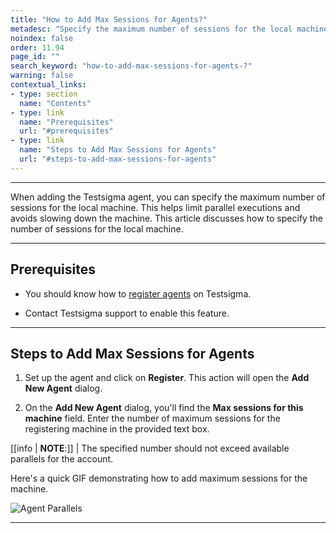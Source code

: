 ```yaml
---
title: "How to Add Max Sessions for Agents?"
metadesc: "Specify the maximum number of sessions for the local machine while setting up the local agent. This helps limit parallel executions & avoids slowing down of machine"
noindex: false
order: 11.94
page_id: ""
search_keyword: "how-to-add-max-sessions-for-agents-?"
warning: false
contextual_links:
- type: section
  name: "Contents"
- type: link
  name: "Prerequisites"
  url: "#prerequisites"
- type: link
  name: "Steps to Add Max Sessions for Agents"
  url: "#steps-to-add-max-sessions-for-agents"
---
```


---

When adding the Testsigma agent, you can specify the maximum number of sessions for the local machine. This helps limit parallel executions and avoids slowing down the machine. This article discusses how to specify the number of sessions for the local machine.

---

## **Prerequisites**

- You should know how to [register agents](https://testsigma.com/docs/agent/setup-on-windows-mac-linux/#register-the-testsigma-agent) on Testsigma.

- Contact Testsigma support to enable this feature. 

---

## **Steps to Add Max Sessions for Agents**

1. Set up the agent and click on **Register**. This action will open the **Add New Agent** dialog.

2. On the **Add New Agent** dialog, you'll find the **Max sessions for this machine** field. Enter the number of maximum sessions for the registering machine in the provided text box.

[[info | **NOTE**:]]
| The specified number should not exceed available parallels for the account.

Here's a quick GIF demonstrating how to add maximum sessions for the machine.

![Agent Parallels](https://s3.amazonaws.com/static-docs.testsigma.com/new_images/projects/applications/AgentParallels.gif)

---